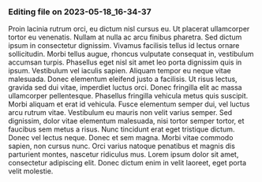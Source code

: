 

### Editing file on 2023-05-18_16-34-37

Proin lacinia rutrum orci, eu dictum nisl cursus eu. Ut placerat ullamcorper tortor eu venenatis. Nullam at nulla ac arcu finibus pharetra. Sed dictum ipsum in consectetur dignissim. Vivamus facilisis tellus id lectus ornare sollicitudin. Morbi tellus augue, rhoncus vulputate consequat in, vestibulum accumsan turpis. Phasellus eget nisl sit amet leo porta dignissim quis in ipsum. Vestibulum vel iaculis sapien. Aliquam tempor eu neque vitae malesuada. Donec elementum eleifend justo a facilisis. Ut risus lectus, gravida sed dui vitae, imperdiet luctus orci. Donec fringilla elit ac massa ullamcorper pellentesque. Phasellus fringilla vehicula metus quis suscipit. Morbi aliquam et erat id vehicula.
Fusce elementum semper dui, vel luctus arcu rutrum vitae. Vestibulum eu mauris non velit varius semper. Sed dignissim, dolor vitae elementum malesuada, nisi tortor semper tortor, et faucibus sem metus a risus. Nunc tincidunt erat eget tristique dictum. Donec vel lectus neque. Donec et sem magna. Morbi vitae commodo sapien, non cursus nunc. Orci varius natoque penatibus et magnis dis parturient montes, nascetur ridiculus mus. Lorem ipsum dolor sit amet, consectetur adipiscing elit. Donec dictum enim in velit laoreet, eget porta velit molestie.



